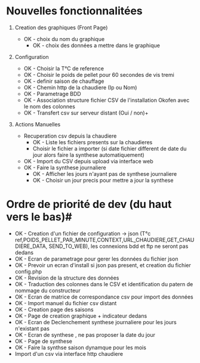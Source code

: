 # Nouvelles fonctionnalitées  #

1. Creation des graphiques (Front Page)
	* OK - choix du nom du graphique
		* OK - choix des données a mettre dans le graphique

2. Configuration
	* OK - Choisir la T°C de reference
	* OK - Choisir le poids de pellet pour 60 secondes de vis tremi
	* OK - definir saison de chauffage
  	* OK - Chemin http de la chaudiere (Ip ou Nom)
	* OK - Parametrage BDD
	* OK - Association structure fichier CSV de l'installation Okofen avec le nom des colonnes
	* OK - Transfert csv sur serveur distant (Oui / non)+
	 
	
3. Actions Manuelles
	* Recuperation csv depuis la chaudiere
		* OK - Liste les fichiers presents sur la chaudieres
		* Choisir le fichier a importer (si date fichier different de date du jour alors faire la synthese automatiquement)
	* OK - Import du CSV depuis upload via interface web
	* OK - Faire la synthese journaliere
		* OK - Afficher les jours n'ayant pas de synthese journaliere
		* OK - Choisir un jour precis pour mettre a jour la synthese
		 

# Ordre de priorité de dev (du haut vers le bas)#

* OK - Creation d'un fichier de configuration -> json (T°c ref,POIDS_PELLET_PAR_MINUTE,CONTEXT,URL_CHAUDIERE,GET_CHAUDIERE_DATA, SEND_TO_WEB), les connexions bdd et ftp ne seront pas dedans
* OK - Ecran de parametrage pour gerer les données du fichier json
* OK - Prevoir un ecran d'install si json pas present, et creation du fichier config.php
* OK - Revision de la structure des données
* OK - Traduction des colonnes dans le CSV et identification du patern de nommage du constructeur
* OK - Ecran de matrice de correspondance csv pour import des données
* OK - Import manuel du fichier csv distant
* OK - Creation page des saisons
* OK - Page de creation graphique + indicateur dedans
* OK - Ecran de Declenchement synthese journaliere pour les jours n'existant pas
* OK - Ecran de synthese , ne pas proposer la date du jour
* OK - Page de synthese
* OK - Faire la synthse saison dynamque pour les mois
* Import d'un csv via interface http chaudiere 